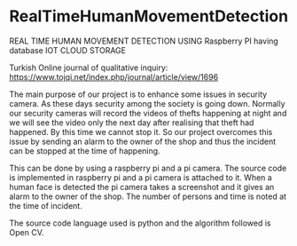 # RealTimeHumanMovementDetection

REAL TIME HUMAN MOVEMENT DETECTION USING Raspberry PI having database IOT CLOUD STORAGE

Turkish Online journal of qualitative inquiry: https://www.tojqi.net/index.php/journal/article/view/1696

The main purpose of our project is to enhance some issues in security camera. As these days security among the society is going down. Normally our security cameras will record the videos of thefts happening at night and we will see the video only the next day after realising that theft had happened. By this time we cannot stop it. So our project overcomes this issue by sending an alarm to the owner of the shop and thus the incident can be stopped at the time of happening.


 This can be done by using a raspberry pi and a pi camera. The source code is implemented in raspberry pi and a pi camera is attached to it. When a human face is detected the pi camera takes a screenshot and it gives an alarm to the owner of the shop. The number of persons and time is noted at the time of incident.


 The source code language used is python and the algorithm followed is Open CV.
